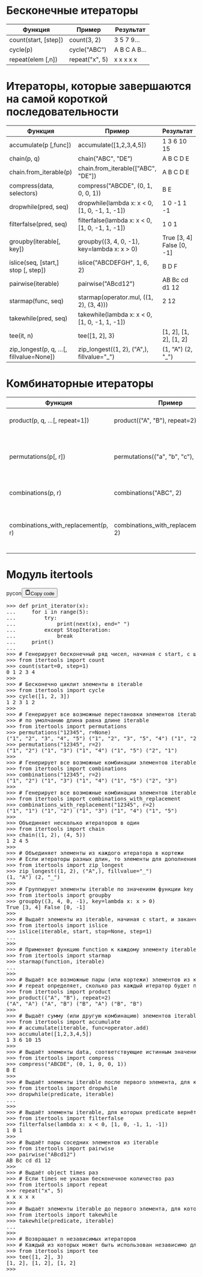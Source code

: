 <h1>Бесконечные итераторы</h1>
<table>
<thead>
<tr>
<th>Функция</th>
<th>Пример</th>
<th>Результат</th>
</tr>
</thead>
<tbody>
<tr>
<td>count(start, [step])</td>
<td>count(3, 2)</td>
<td>3 5 7 9…</td>
</tr>
<tr>
<td>cycle(p)</td>
<td>cycle("ABC")</td>
<td>A B С А В…</td>
</tr>
<tr>
<td>repeat(elem [,n])</td>
<td>repeat("x", 5)</td>
<td>x x x x x</td>
</tr>
</tbody>
</table>
<h1>Итераторы, которые завершаются на самой короткой последовательности</h1>
<table>
<thead>
<tr>
<th>Функция</th>
<th>Пример</th>
<th>Результат</th>
</tr>
</thead>
<tbody>
<tr>
<td>accumulate(p [,func])</td>
<td>accumulate([1,2,3,4,5])</td>
<td>1 3 6 10 15</td>
</tr>
<tr>
<td>chain(p, q)</td>
<td>chain("ABC", "DE")</td>
<td>A B C D E</td>
</tr>
<tr>
<td>chain.from_iterable(p)</td>
<td>chain.from_iterable(["ABC", "DE"])</td>
<td>A B C D E</td>
</tr>
<tr>
<td>compress(data, selectors)</td>
<td>compress("ABCDE", (0, 1, 0, 0, 1))</td>
<td>B E</td>
</tr>
<tr>
<td>dropwhile(pred, seq)</td>
<td>dropwhile(lambda x: x &lt; 0, [1, 0, -1, 1, -1])</td>
<td>1 0 -1 1 -1</td>
</tr>
<tr>
<td>filterfalse(pred, seq)</td>
<td>filterfalse(lambda x: x &lt; 0, [1, 0, -1, 1, -1])</td>
<td>1 0 1</td>
</tr>
<tr>
<td>groupby(iterable[, key])</td>
<td>groupby((3, 4, 0, -1), key=lambda x: x &gt; 0)</td>
<td>True [3, 4] False [0, -1]</td>
</tr>
<tr>
<td>islice(seq, [start,] stop [, step])</td>
<td>islice("ABCDEFGH", 1, 6, 2)</td>
<td>B D F</td>
</tr>
<tr>
<td>pairwise(iterable)</td>
<td>pairwise("ABcd12")</td>
<td>AB Bc cd d1 12</td>
</tr>
<tr>
<td>starmap(func, seq)</td>
<td>starmap(operator.mul, ((1, 2), (3, 4)))</td>
<td>2 12</td>
</tr>
<tr>
<td>takewhile(pred, seq)</td>
<td>takewhile(lambda x: x &lt; 0, [1, 0, -1, 1, -1])</td>
<td></td>
</tr>
<tr>
<td>tee(it, n)</td>
<td>tee([1, 2], 3)</td>
<td>[1, 2], [1, 2], [1, 2]</td>
</tr>
<tr>
<td>zip_longest(p, q, …[, fillvalue=None])</td>
<td>zip_longest((1, 2), ("A",), fillvalue="_")</td>
<td>(1, "A") (2, "_")</td>
</tr>
</tbody>
</table>
<h1>Комбинаторные итераторы</h1>
<table>
<thead>
<tr>
<th>Функция</th>
<th>Пример</th>
<th>Результат</th>
</tr>
</thead>
<tbody>
<tr>
<td>product(p, q, …[, repeat=1])</td>
<td>product(("A", "B"), repeat=2)</td>
<td>(A, A) (A, B) (B A) (B B)</td>
</tr>
<tr>
<td>permutations(p[, r])</td>
<td>permutations(("a", "b", "c"), 2)</td>
<td>("a", "b") ("a", "c") ("b", "a") ("b", "c") ("c", "a") ("c", "b")</td>
</tr>
<tr>
<td>combinations(p, r)</td>
<td>combinations("ABC", 2)</td>
<td>("A", "B") ("A", "C") ("B", "C")</td>
</tr>
<tr>
<td>combinations_with_replacement(p, r)</td>
<td>combinations_with_replacement("ABC", 2)</td>
<td>("A", "A") ("A", "B") ("A", "C") ("B", "B") ("B", "C") ("C", "C")</td>
</tr>
</tbody>
</table>
<h1>Модуль itertools</h1>
<div class="code_element"><div class="lang_line"><text>pycon</text><button class="copy_code_button" onclick="CopyCode(this)"><svg style="width: 1.2em;height: 1.2em;" aria-hidden="true" xmlns="http://www.w3.org/2000/svg" fill="none" viewBox="0 0 24 24"><path stroke="currentColor" stroke-linecap="round" stroke-linejoin="round" stroke-width="2" d="M15 4h3a1 1 0 0 1 1 1v15a1 1 0 0 1-1 1H6a1 1 0 0 1-1-1V5a1 1 0 0 1 1-1h3m0 3h6m-5-4v4h4V3h-4Z"/></svg><text>Copy code</text></button></div><div class="code"><div class="highlight"><pre><span></span><span class="unselectable"><span class="o">&gt;&gt;&gt;</span> </span><span class="k">def</span> <span class="nf">print_iterator</span><span class="p">(</span><span class="n">x</span><span class="p">):</span>
<span class="unselectable"><span class="o">...</span> </span>    <span class="k">for</span> <span class="n">i</span> <span class="ow">in</span> <span class="nb">range</span><span class="p">(</span><span class="mi">5</span><span class="p">):</span>
<span class="unselectable"><span class="o">...</span> </span>        <span class="k">try</span><span class="p">:</span>
<span class="unselectable"><span class="o">...</span> </span>            <span class="nb">print</span><span class="p">(</span><span class="nb">next</span><span class="p">(</span><span class="n">x</span><span class="p">),</span> <span class="n">end</span><span class="o">=</span><span class="s2">&quot; &quot;</span><span class="p">)</span>
<span class="unselectable"><span class="o">...</span> </span>        <span class="k">except</span> <span class="ne">StopIteration</span><span class="p">:</span>
<span class="unselectable"><span class="o">...</span> </span>            <span class="k">break</span>
<span class="unselectable"><span class="o">...</span> </span>    <span class="nb">print</span><span class="p">()</span>
<span class="unselectable"><span class="gp">...</span></span>
<span class="unselectable"><span class="o">&gt;&gt;&gt;</span> </span><span class="c1"># Генерирует бесконечный ряд чисел, начиная с start, с шагом step</span>
<span class="unselectable"><span class="o">&gt;&gt;&gt;</span> </span><span class="kn">from</span> <span class="nn">itertools</span> <span class="kn">import</span> <span class="n">count</span>
<span class="unselectable"><span class="o">&gt;&gt;&gt;</span> </span><span class="n">count</span><span class="p">(</span><span class="n">start</span><span class="o">=</span><span class="mi">0</span><span class="p">,</span> <span class="n">step</span><span class="o">=</span><span class="mi">1</span><span class="p">)</span>
<span class="unselectable"><span class="go">0 1 2 3 4</span>
<span class="o">&gt;&gt;&gt; </span></span>
<span class="unselectable"><span class="o">&gt;&gt;&gt;</span> </span><span class="c1"># Бесконечно циклит элементы в iterable</span>
<span class="unselectable"><span class="o">&gt;&gt;&gt;</span> </span><span class="kn">from</span> <span class="nn">itertools</span> <span class="kn">import</span> <span class="n">cycle</span>
<span class="unselectable"><span class="o">&gt;&gt;&gt;</span> </span><span class="n">cycle</span><span class="p">([</span><span class="mi">1</span><span class="p">,</span> <span class="mi">2</span><span class="p">,</span> <span class="mi">3</span><span class="p">])</span>
<span class="unselectable"><span class="go">1 2 3 1 2</span>
<span class="o">&gt;&gt;&gt; </span></span>
<span class="unselectable"><span class="o">&gt;&gt;&gt;</span> </span><span class="c1"># Генерирует все возможные перестановки элементов iterable с длиной r</span>
<span class="unselectable"><span class="o">&gt;&gt;&gt;</span> </span><span class="c1"># по умолчанию длина равна длине iterable</span>
<span class="unselectable"><span class="o">&gt;&gt;&gt;</span> </span><span class="kn">from</span> <span class="nn">itertools</span> <span class="kn">import</span> <span class="n">permutations</span>
<span class="unselectable"><span class="o">&gt;&gt;&gt;</span> </span><span class="n">permutations</span><span class="p">(</span><span class="s2">&quot;12345&quot;</span><span class="p">,</span> <span class="n">r</span><span class="o">=</span><span class="kc">None</span><span class="p">)</span>
<span class="unselectable"><span class="go">(&quot;1&quot;, &quot;2&quot;, &quot;3&quot;, &quot;4&quot;, &quot;5&quot;) (&quot;1&quot;, &quot;2&quot;, &quot;3&quot;, &quot;5&quot;, &quot;4&quot;) (&quot;1&quot;, &quot;2&quot;, &quot;4&quot;, &quot;3&quot;, &quot;5&quot;) (&quot;1&quot;, &quot;2&quot;, &quot;4&quot;, &quot;5&quot;, &quot;3&quot;) (&quot;1&quot;, &quot;2&quot;, &quot;5&quot;, &quot;3&quot;, &quot;4&quot;)</span>
<span class="o">&gt;&gt;&gt; </span></span><span class="n">permutations</span><span class="p">(</span><span class="s2">&quot;12345&quot;</span><span class="p">,</span> <span class="n">r</span><span class="o">=</span><span class="mi">2</span><span class="p">)</span>
<span class="unselectable"><span class="go">(&quot;1&quot;, &quot;2&quot;) (&quot;1&quot;, &quot;3&quot;) (&quot;1&quot;, &quot;4&quot;) (&quot;1&quot;, &quot;5&quot;) (&quot;2&quot;, &quot;1&quot;)</span>
<span class="o">&gt;&gt;&gt; </span></span>
<span class="unselectable"><span class="o">&gt;&gt;&gt;</span> </span><span class="c1"># Генерирует все возможные комбинации элементов iterable с длиной r</span>
<span class="unselectable"><span class="o">&gt;&gt;&gt;</span> </span><span class="kn">from</span> <span class="nn">itertools</span> <span class="kn">import</span> <span class="n">combinations</span>
<span class="unselectable"><span class="o">&gt;&gt;&gt;</span> </span><span class="n">combinations</span><span class="p">(</span><span class="s2">&quot;12345&quot;</span><span class="p">,</span> <span class="n">r</span><span class="o">=</span><span class="mi">2</span><span class="p">)</span>
<span class="unselectable"><span class="go">(&quot;1&quot;, &quot;2&quot;) (&quot;1&quot;, &quot;3&quot;) (&quot;1&quot;, &quot;4&quot;) (&quot;1&quot;, &quot;5&quot;) (&quot;2&quot;, &quot;3&quot;)</span>
<span class="o">&gt;&gt;&gt; </span></span>
<span class="unselectable"><span class="o">&gt;&gt;&gt;</span> </span><span class="c1"># Генерирует все возможные комбинации элементов iterable с длиной r, с повторением элементов</span>
<span class="unselectable"><span class="o">&gt;&gt;&gt;</span> </span><span class="kn">from</span> <span class="nn">itertools</span> <span class="kn">import</span> <span class="n">combinations_with_replacement</span>
<span class="unselectable"><span class="o">&gt;&gt;&gt;</span> </span><span class="n">combinations_with_replacement</span><span class="p">(</span><span class="s2">&quot;12345&quot;</span><span class="p">,</span> <span class="n">r</span><span class="o">=</span><span class="mi">2</span><span class="p">)</span>
<span class="unselectable"><span class="go">(&quot;1&quot;, &quot;1&quot;) (&quot;1&quot;, &quot;2&quot;) (&quot;1&quot;, &quot;3&quot;) (&quot;1&quot;, &quot;4&quot;) (&quot;1&quot;, &quot;5&quot;)</span>
<span class="o">&gt;&gt;&gt; </span></span>
<span class="unselectable"><span class="o">&gt;&gt;&gt;</span> </span><span class="n">Объединяет</span> <span class="n">несколько</span> <span class="n">итераторов</span> <span class="n">в</span> <span class="n">один</span>
<span class="unselectable"><span class="o">&gt;&gt;&gt;</span> </span><span class="kn">from</span> <span class="nn">itertools</span> <span class="kn">import</span> <span class="n">chain</span>
<span class="unselectable"><span class="o">&gt;&gt;&gt;</span> </span><span class="n">chain</span><span class="p">((</span><span class="mi">1</span><span class="p">,</span> <span class="mi">2</span><span class="p">),</span> <span class="p">(</span><span class="mi">4</span><span class="p">,</span> <span class="mi">5</span><span class="p">))</span>
<span class="unselectable"><span class="go">1 2 4 5</span>
<span class="o">&gt;&gt;&gt; </span></span>
<span class="unselectable"><span class="o">&gt;&gt;&gt;</span> </span><span class="c1"># Объединяет элементы из каждого итератора в кортежи</span>
<span class="unselectable"><span class="o">&gt;&gt;&gt;</span> </span><span class="c1"># Если итераторы разных длин, то элементы для дополнения берутся из fillvalue</span>
<span class="unselectable"><span class="o">&gt;&gt;&gt;</span> </span><span class="kn">from</span> <span class="nn">itertools</span> <span class="kn">import</span> <span class="n">zip_longest</span>
<span class="unselectable"><span class="o">&gt;&gt;&gt;</span> </span><span class="n">zip_longest</span><span class="p">((</span><span class="mi">1</span><span class="p">,</span> <span class="mi">2</span><span class="p">),</span> <span class="p">(</span><span class="s2">&quot;A&quot;</span><span class="p">,),</span> <span class="n">fillvalue</span><span class="o">=</span><span class="s2">&quot;_&quot;</span><span class="p">)</span>
<span class="unselectable"><span class="go">(1, &quot;A&quot;) (2, &quot;_&quot;)</span>
<span class="o">&gt;&gt;&gt; </span></span>
<span class="unselectable"><span class="o">&gt;&gt;&gt;</span> </span><span class="c1"># Группирует элементы iterable по значениям функции key</span>
<span class="unselectable"><span class="o">&gt;&gt;&gt;</span> </span><span class="kn">from</span> <span class="nn">itertools</span> <span class="kn">import</span> <span class="n">groupby</span>
<span class="unselectable"><span class="o">&gt;&gt;&gt;</span> </span><span class="n">groupby</span><span class="p">((</span><span class="mi">3</span><span class="p">,</span> <span class="mi">4</span><span class="p">,</span> <span class="mi">0</span><span class="p">,</span> <span class="o">-</span><span class="mi">1</span><span class="p">),</span> <span class="n">key</span><span class="o">=</span><span class="k">lambda</span> <span class="n">x</span><span class="p">:</span> <span class="n">x</span> <span class="o">&gt;</span> <span class="mi">0</span><span class="p">)</span>
<span class="unselectable"><span class="go">True [3, 4] False [0, -1]</span>
<span class="o">&gt;&gt;&gt; </span></span>
<span class="unselectable"><span class="o">&gt;&gt;&gt;</span> </span><span class="c1"># Выдаёт элементы из iterable, начиная с start, и заканчивая stop, с шагом step</span>
<span class="unselectable"><span class="o">&gt;&gt;&gt;</span> </span><span class="kn">from</span> <span class="nn">itertools</span> <span class="kn">import</span> <span class="n">islice</span>
<span class="unselectable"><span class="o">&gt;&gt;&gt;</span> </span><span class="n">islice</span><span class="p">(</span><span class="n">iterable</span><span class="p">,</span> <span class="n">start</span><span class="p">,</span> <span class="n">stop</span><span class="o">=</span><span class="kc">None</span><span class="p">,</span> <span class="n">step</span><span class="o">=</span><span class="mi">1</span><span class="p">)</span>
<span class="unselectable"><span class="gp">...</span></span>
<span class="unselectable"><span class="gp">&gt;&gt;&gt;</span></span>
<span class="unselectable"><span class="o">&gt;&gt;&gt;</span> </span><span class="c1"># Применяет функцию function к каждому элементу iterable, который представлен в виде кортежа</span>
<span class="unselectable"><span class="o">&gt;&gt;&gt;</span> </span><span class="kn">from</span> <span class="nn">itertools</span> <span class="kn">import</span> <span class="n">starmap</span>
<span class="unselectable"><span class="o">&gt;&gt;&gt;</span> </span><span class="n">starmap</span><span class="p">(</span><span class="n">function</span><span class="p">,</span> <span class="n">iterable</span><span class="p">)</span>
<span class="unselectable"><span class="gp">...</span></span>
<span class="unselectable"><span class="gp">&gt;&gt;&gt;</span></span>
<span class="unselectable"><span class="o">&gt;&gt;&gt;</span> </span><span class="c1"># Выдаёт все возможные пары (или кортежи) элементов из каждого из iterables</span>
<span class="unselectable"><span class="o">&gt;&gt;&gt;</span> </span><span class="c1"># repeat определяет, сколько раз каждый итератор будет повторен</span>
<span class="unselectable"><span class="o">&gt;&gt;&gt;</span> </span><span class="kn">from</span> <span class="nn">itertools</span> <span class="kn">import</span> <span class="n">product</span>
<span class="unselectable"><span class="o">&gt;&gt;&gt;</span> </span><span class="n">product</span><span class="p">((</span><span class="s2">&quot;A&quot;</span><span class="p">,</span> <span class="s2">&quot;B&quot;</span><span class="p">),</span> <span class="n">repeat</span><span class="o">=</span><span class="mi">2</span><span class="p">)</span>
<span class="unselectable"><span class="go">(&quot;A&quot;, &quot;A&quot;) (&quot;A&quot;, &quot;B&quot;) (&quot;B&quot;, &quot;A&quot;) (&quot;B&quot;, &quot;B&quot;)</span>
<span class="o">&gt;&gt;&gt; </span></span>
<span class="unselectable"><span class="o">&gt;&gt;&gt;</span> </span><span class="c1"># Выдаёт сумму (или другую комбинацию) элементов iterable, используя функцию func</span>
<span class="unselectable"><span class="o">&gt;&gt;&gt;</span> </span><span class="kn">from</span> <span class="nn">itertools</span> <span class="kn">import</span> <span class="n">accumulate</span>
<span class="unselectable"><span class="o">&gt;&gt;&gt;</span> </span><span class="c1"># accumulate(iterable, func=operator.add)</span>
<span class="unselectable"><span class="o">&gt;&gt;&gt;</span> </span><span class="n">accumulate</span><span class="p">([</span><span class="mi">1</span><span class="p">,</span><span class="mi">2</span><span class="p">,</span><span class="mi">3</span><span class="p">,</span><span class="mi">4</span><span class="p">,</span><span class="mi">5</span><span class="p">])</span>
<span class="unselectable"><span class="go">1 3 6 10 15</span>
<span class="o">&gt;&gt;&gt; </span></span>
<span class="unselectable"><span class="o">&gt;&gt;&gt;</span> </span><span class="c1"># Выдаёт элементы data, соответствующие истинным значениям selectors</span>
<span class="unselectable"><span class="o">&gt;&gt;&gt;</span> </span><span class="kn">from</span> <span class="nn">itertools</span> <span class="kn">import</span> <span class="n">compress</span>
<span class="unselectable"><span class="o">&gt;&gt;&gt;</span> </span><span class="n">compress</span><span class="p">(</span><span class="s2">&quot;ABCDE&quot;</span><span class="p">,</span> <span class="p">(</span><span class="mi">0</span><span class="p">,</span> <span class="mi">1</span><span class="p">,</span> <span class="mi">0</span><span class="p">,</span> <span class="mi">0</span><span class="p">,</span> <span class="mi">1</span><span class="p">))</span>
<span class="unselectable"><span class="go">B E</span>
<span class="o">&gt;&gt;&gt; </span></span>
<span class="unselectable"><span class="o">&gt;&gt;&gt;</span> </span><span class="c1"># Выдаёт элементы iterable после первого элемента, для которого predicate вернёт ложное значение</span>
<span class="unselectable"><span class="o">&gt;&gt;&gt;</span> </span><span class="kn">from</span> <span class="nn">itertools</span> <span class="kn">import</span> <span class="n">dropwhile</span>
<span class="unselectable"><span class="o">&gt;&gt;&gt;</span> </span><span class="n">dropwhile</span><span class="p">(</span><span class="n">predicate</span><span class="p">,</span> <span class="n">iterable</span><span class="p">)</span>
<span class="unselectable"><span class="gp">...</span></span>
<span class="unselectable"><span class="gp">&gt;&gt;&gt;</span></span>
<span class="unselectable"><span class="o">&gt;&gt;&gt;</span> </span><span class="c1"># Выдаёт элементы iterable, для которых predicate вернёт ложное значение</span>
<span class="unselectable"><span class="o">&gt;&gt;&gt;</span> </span><span class="kn">from</span> <span class="nn">itertools</span> <span class="kn">import</span> <span class="n">filterfalse</span>
<span class="unselectable"><span class="o">&gt;&gt;&gt;</span> </span><span class="n">filterfalse</span><span class="p">(</span><span class="k">lambda</span> <span class="n">x</span><span class="p">:</span> <span class="n">x</span> <span class="o">&lt;</span> <span class="mi">0</span><span class="p">,</span> <span class="p">[</span><span class="mi">1</span><span class="p">,</span> <span class="mi">0</span><span class="p">,</span> <span class="o">-</span><span class="mi">1</span><span class="p">,</span> <span class="mi">1</span><span class="p">,</span> <span class="o">-</span><span class="mi">1</span><span class="p">])</span>
<span class="unselectable"><span class="go">1 0 1</span>
<span class="o">&gt;&gt;&gt; </span></span>
<span class="unselectable"><span class="o">&gt;&gt;&gt;</span> </span><span class="c1"># Выдаёт пары соседних элементов из iterable</span>
<span class="unselectable"><span class="o">&gt;&gt;&gt;</span> </span><span class="kn">from</span> <span class="nn">itertools</span> <span class="kn">import</span> <span class="n">pairwise</span>
<span class="unselectable"><span class="o">&gt;&gt;&gt;</span> </span><span class="n">pairwise</span><span class="p">(</span><span class="s2">&quot;ABcd12&quot;</span><span class="p">)</span>
<span class="unselectable"><span class="go">AB Bc cd d1 12</span>
<span class="o">&gt;&gt;&gt; </span></span>
<span class="unselectable"><span class="o">&gt;&gt;&gt;</span> </span><span class="c1"># Выдаёт object times раз</span>
<span class="unselectable"><span class="o">&gt;&gt;&gt;</span> </span><span class="c1"># Если times не указан бесконечное количество раз</span>
<span class="unselectable"><span class="o">&gt;&gt;&gt;</span> </span><span class="kn">from</span> <span class="nn">itertools</span> <span class="kn">import</span> <span class="n">repeat</span>
<span class="unselectable"><span class="o">&gt;&gt;&gt;</span> </span><span class="n">repeat</span><span class="p">(</span><span class="s2">&quot;x&quot;</span><span class="p">,</span> <span class="mi">5</span><span class="p">)</span>
<span class="unselectable"><span class="go">x x x x x</span>
<span class="o">&gt;&gt;&gt; </span></span>
<span class="unselectable"><span class="o">&gt;&gt;&gt;</span> </span><span class="c1"># Выдаёт элементы iterable до первого элемента, для которого predicate вернёт ложное значение</span>
<span class="unselectable"><span class="o">&gt;&gt;&gt;</span> </span><span class="kn">from</span> <span class="nn">itertools</span> <span class="kn">import</span> <span class="n">takewhile</span>
<span class="unselectable"><span class="o">&gt;&gt;&gt;</span> </span><span class="n">takewhile</span><span class="p">(</span><span class="n">predicate</span><span class="p">,</span> <span class="n">iterable</span><span class="p">)</span>
<span class="unselectable"><span class="gp">...</span></span>
<span class="unselectable"><span class="gp">&gt;&gt;&gt;</span></span>
<span class="unselectable"><span class="o">&gt;&gt;&gt;</span> </span><span class="c1"># Возвращает n независимых итераторов</span>
<span class="unselectable"><span class="o">&gt;&gt;&gt;</span> </span><span class="c1"># Каждый из которых может быть использован независимо для перебора элементов исходного iterable</span>
<span class="unselectable"><span class="o">&gt;&gt;&gt;</span> </span><span class="kn">from</span> <span class="nn">itertools</span> <span class="kn">import</span> <span class="n">tee</span>
<span class="unselectable"><span class="o">&gt;&gt;&gt;</span> </span><span class="n">tee</span><span class="p">([</span><span class="mi">1</span><span class="p">,</span> <span class="mi">2</span><span class="p">],</span> <span class="mi">3</span><span class="p">)</span>
<span class="unselectable"><span class="go">[1, 2], [1, 2], [1, 2]</span>
<span class="o">&gt;&gt;&gt; </span></span>
</pre></div></div></div>